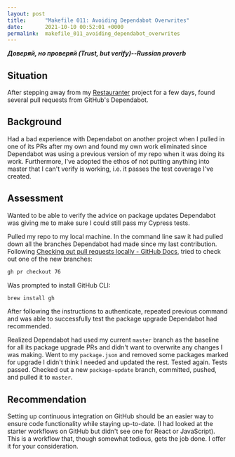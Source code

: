 ```yaml
---
layout: post
title:      "Makefile 011: Avoiding Dependabot Overwrites"
date:       2021-10-10 00:52:01 +0000
permalink:  makefile_011_avoiding_dependabot_overwrites
---
```



***Доверяй, но проверяй (Trust, but verify)--Russian proverb***

## Situation

After stepping away from my [Restauranter](https://github.com/ronsala/restauranter-frontend) project for a few days, found several pull requests from GitHub's Dependabot.

## Background

Had a bad experience with Dependabot on another project when I pulled in one of its PRs after my own and found my own work eliminated since Dependabot was using a previous version of my repo when it was doing its work. Furthermore, I've adopted the ethos of not putting anything into master that I can't verify is working, i.e. it passes the test coverage I've created.

## Assessment

Wanted to be able to verify the advice on package updates Dependabot was giving me to make sure I could still pass my Cypress tests.

Pulled my repo to my local machine. In the command line saw it had pulled down all the branches Dependabot had made since my last contribution. Following [Checking out pull requests locally - GitHub Docs](https://docs.github.com/en/github/collaborating-with-pull-requests/reviewing-changes-in-pull-requests/checking-out-pull-requests-locally), tried to check out one of the new branches:

```zsh
gh pr checkout 76
```

Was prompted to install GitHub CLI:

```zsh
brew install gh
```

After following the instructions to authenticate, repeated previous command and was able to successfully test the package upgrade Dependabot had recommended.

Realized Dependabot had used my current `master` branch as the baseline for all its package upgrade PRs and didn't want to overwrite any changes I was making. Went to my `package.json` and removed some packages marked for upgrade I didn't think I needed and updated the rest. Tested again. Tests passed. Checked out a new `package-update` branch, committed, pushed, and pulled it to `master`.

## Recommendation

Setting up continuous integration on GitHub should be an easier way to ensure code functionality while staying up-to-date. (I had looked at the starter workflows on GitHub but didn't see one for React or JavaScript). This is a workflow that, though somewhat tedious, gets the job done. I offer it for your consideration.

